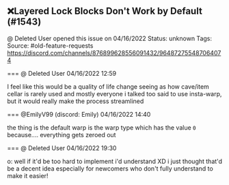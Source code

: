 ## ❌Layered Lock Blocks Don't Work by Default (#1543)
@ Deleted User opened this issue on 04/16/2022
Status: unknown
Tags: 
Source: #old-feature-requests https://discord.com/channels/876899628556091432/964872755487064074


=== @ Deleted User 04/16/2022 12:59

I feel like this would be a quality of life change seeing as how cave/item cellar is rarely used and mostly everyone i talked too said to use insta-warp, but it would really make the process streamlined

=== @EmilyV99 (discord: Emily) 04/16/2022 14:40

the thing is
the default warp
is the warp type which has the value `0`
because.... everything gets zeroed out

=== @ Deleted User 04/16/2022 19:30

o: well if it'd be too hard to implement i'd understand XD i just thought that'd be a decent idea especially for newcomers who don't fully understand to make it easier!
